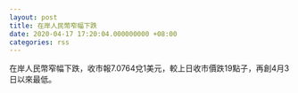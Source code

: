 ```yaml
---
layout: post
title: 在岸人民幣窄幅下跌
date: 2020-04-17 17:20:04.000000000 +08:00
categories: rss
---
```


在岸人民幣窄幅下跌，收市報7.0764兌1美元，較上日收市價跌19點子，再創4月3日以來最低。
